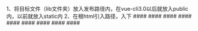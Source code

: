 1、将目标文件（lib文件夹）放入发布路径内，在vue-cli3.0以后就放入public内，以前就放入static内
2、在根html引入路径，入下
    ####<script type="text/javascript" src="/zhzf/lib/UEditor/ueditor.config.js"></script>
    ####<script type="text/javascript" src="/zhzf/lib/UEditor/ueditor.parse.js"></script>
    ####<script type="text/javascript" src="/zhzf/lib/UEditor/ueditor.all.js"></script>
    ####<script type="text/javascript" src="/zhzf/lib/UEditor/lang/zh-cn/zh-cn.js"></script>
    ####<script type="text/javascript" src="/zhzf/lib/UEditor/third-plugin/kityformula-plugin/addKityFormulaDialog.js"></script>
    ####<script type="text/javascript" src="/zhzf/lib/UEditor/third-plugin/kityformula-plugin/getKfContent.js"></script>
    ####<script type="text/javascript" src="/zhzf/lib/UEditor/ueditor.plugin.oak.js"></script>
    ####<script type="text/javascript" src="/zhzf/lib/My97DatePicker/WdatePicker.js"></script>
    ####<script type="text/javascript" src="/zhzf/lib/UEditor/ueditor.oak.js"></script>
